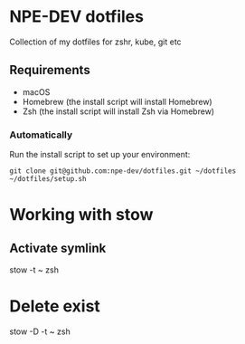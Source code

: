 # NPE-DEV dotfiles

Collection of my dotfiles for zshr, kube, git etc

## Requirements

- macOS
- Homebrew (the install script will install Homebrew)
- Zsh (the install script will install Zsh via Homebrew)

### Automatically

Run the install script to set up your environment:

```shell
git clone git@github.com:npe-dev/dotfiles.git ~/dotfiles
~/dotfiles/setup.sh
```

# Working with stow
## Activate symlink
stow -t ~ zsh
# Delete exist
stow -D -t ~ zsh